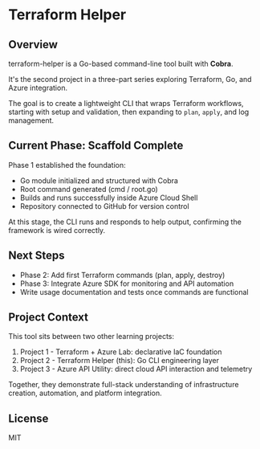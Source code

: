 # Terraform Helper

## Overview
terraform-helper is a Go-based command-line tool built with **Cobra**.

It's the second project in a three-part series exploring Terraform, Go, and Azure integration.

The goal is to create a lightweight CLI that wraps Terraform workflows, starting with setup and validation, then expanding to ```plan```, ```apply```, and log management.

## Current Phase: Scaffold Complete
Phase 1 established the foundation: 
- Go module initialized and structured with Cobra
- Root command generated (cmd / root.go)
- Builds and runs successfully inside Azure Cloud Shell
- Repository connected to GitHub for version control

At this stage, the CLI runs and responds to help output, confirming the framework is wired correctly. 

## Next Steps
- Phase 2: Add first Terraform commands (plan, apply, destroy)
- Phase 3: Integrate Azure SDK for monitoring and API automation
- Write usage documentation and tests once commands are functional

## Project Context
This tool sits between two other learning projects:
1. Project 1 - Terraform + Azure Lab: declarative IaC foundation
2. Project 2 - Terraform Helper (this): Go CLI engineering layer
3. Project 3 - Azure API Utility: direct cloud API interaction and telemetry

Together, they demonstrate full-stack understanding of infrastructure creation, automation, and platform integration.

## License

MIT
